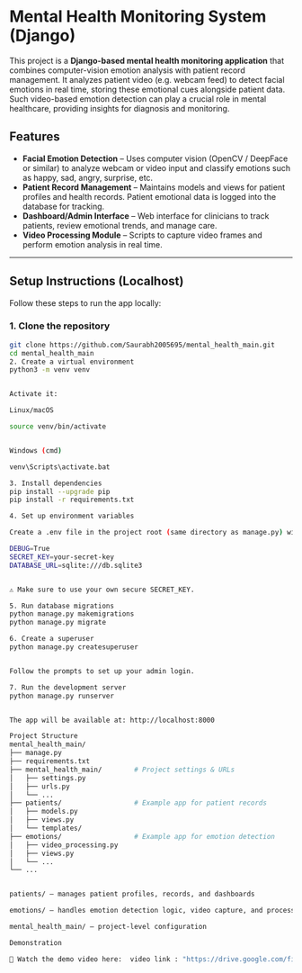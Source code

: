 # Mental Health Monitoring System (Django)

This project is a **Django-based mental health monitoring application** that combines computer-vision emotion analysis with patient record management. It analyzes patient video (e.g. webcam feed) to detect facial emotions in real time, storing these emotional cues alongside patient data. Such video-based emotion detection can play a crucial role in mental healthcare, providing insights for diagnosis and monitoring.  

## Features

- **Facial Emotion Detection** – Uses computer vision (OpenCV / DeepFace or similar) to analyze webcam or video input and classify emotions such as happy, sad, angry, surprise, etc.  
- **Patient Record Management** – Maintains models and views for patient profiles and health records. Patient emotional data is logged into the database for tracking.  
- **Dashboard/Admin Interface** – Web interface for clinicians to track patients, review emotional trends, and manage care.  
- **Video Processing Module** – Scripts to capture video frames and perform emotion analysis in real time.  

---

## Setup Instructions (Localhost)

Follow these steps to run the app locally:

### 1. Clone the repository
```bash
git clone https://github.com/Saurabh2005695/mental_health_main.git
cd mental_health_main
2. Create a virtual environment
python3 -m venv venv


Activate it:

Linux/macOS

source venv/bin/activate


Windows (cmd)

venv\Scripts\activate.bat

3. Install dependencies
pip install --upgrade pip
pip install -r requirements.txt

4. Set up environment variables

Create a .env file in the project root (same directory as manage.py) with:

DEBUG=True
SECRET_KEY=your-secret-key
DATABASE_URL=sqlite:///db.sqlite3


⚠️ Make sure to use your own secure SECRET_KEY.

5. Run database migrations
python manage.py makemigrations
python manage.py migrate

6. Create a superuser
python manage.py createsuperuser


Follow the prompts to set up your admin login.

7. Run the development server
python manage.py runserver


The app will be available at: http://localhost:8000

Project Structure
mental_health_main/
├── manage.py
├── requirements.txt
├── mental_health_main/        # Project settings & URLs
│   ├── settings.py
│   ├── urls.py
│   └── ...
├── patients/                  # Example app for patient records
│   ├── models.py
│   ├── views.py
│   └── templates/
├── emotions/                  # Example app for emotion detection
│   ├── video_processing.py
│   ├── views.py
│   └── ...
└── ...


patients/ – manages patient profiles, records, and dashboards

emotions/ – handles emotion detection logic, video capture, and processing

mental_health_main/ – project-level configuration

Demonstration

🎥 Watch the demo video here:  video link : "https://drive.google.com/file/d/1c03YAwsX7VRe_Io6PNINAmkLQ9B0iFQs/view?usp=sharing"

